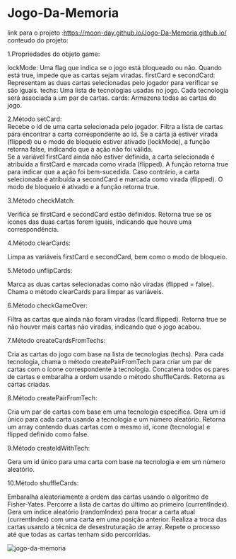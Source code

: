 # Jogo-Da-Memoria
 link para o projeto :https://moon-day.github.io/Jogo-Da-Memoria.github.io/
 conteudo do projeto:
 
 1.Propriedades do objeto game:<br>

lockMode: Uma flag que indica se o jogo está bloqueado ou não. Quando está true, impede que as cartas sejam viradas.
firstCard e secondCard: Representam as duas cartas selecionadas pelo jogador para verificar se são iguais.
techs: Uma lista de tecnologias usadas no jogo. Cada tecnologia será associada a um par de cartas.
cards: Armazena todas as cartas do jogo.<br>


 2.Método setCard:<br>
Recebe o id de uma carta selecionada pelo jogador.
Filtra a lista de cartas para encontrar a carta correspondente ao id.
Se a carta já estiver virada (flipped) ou o modo de bloqueio estiver ativado (lockMode), a função retorna false, indicando que a ação não foi válida.<br>
Se a variável firstCard ainda não estiver definida, a carta selecionada é atribuída a firstCard e marcada como virada (flipped). A função retorna true para indicar que a ação foi bem-sucedida.
Caso contrário, a carta selecionada é atribuída a secondCard e marcada como virada (flipped). O modo de bloqueio é ativado e a função retorna true.<br>


3.Método checkMatch:<br>

Verifica se firstCard e secondCard estão definidos.
Retorna true se os ícones das duas cartas forem iguais, indicando que houve uma correspondência.<br>


4.Método clearCards:<br>

Limpa as variáveis firstCard e secondCard, bem como o modo de bloqueio.<br>


5.Método unflipCards:<br>

Marca as duas cartas selecionadas como não viradas (flipped = false).
Chama o método clearCards para limpar as variáveis.<br>


6.Método checkGameOver:<br>

Filtra as cartas que ainda não foram viradas (!card.flipped).
Retorna true se não houver mais cartas não viradas, indicando que o jogo acabou.<br>


7.Método createCardsFromTechs:<br>

Cria as cartas do jogo com base na lista de tecnologias (techs).
Para cada tecnologia, chama o método createPairFromTech para criar um par de cartas com o ícone correspondente à tecnologia.
Concatena todos os pares de cartas e embaralha a ordem usando o método shuffleCards.
Retorna as cartas criadas.<br>


8.Método createPairFromTech:<br>

Cria um par de cartas com base em uma tecnologia específica.
Gera um id único para cada carta usando a tecnologia e um número aleatório.
Retorna um array contendo duas cartas com o mesmo id, ícone (tecnologia) e flipped definido como false.<br>


9.Método createIdWithTech:<br>

Gera um id único para uma carta com base na tecnologia e em um número aleatório.<br>


10.Método shuffleCards:<br>

Embaralha aleatoriamente a ordem das cartas usando o algoritmo de Fisher-Yates.
Percorre a lista de cartas do último ao primeiro (currentIndex).
Gera um índice aleatório (randomIndex) para trocar a carta atual (currentIndex) com uma carta em uma posição anterior.
Realiza a troca das cartas usando a técnica de desestruturação de array.
Repete o processo até que todas as cartas tenham sido percorridas.
 
![jogo-da-memoria](https://github.com/Moon-Day/Jogo-Da-Memoria.github.io/assets/97771245/26981e92-526e-417c-ac76-62d070d2ffe4)
